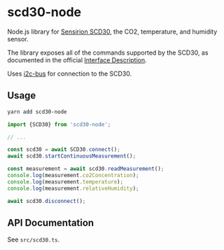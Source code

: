 # scd30-node

Node.js library for [Sensirion SCD30](
https://www.sensirion.com/en/environmental-sensors/carbon-dioxide-sensors/carbon-dioxide-sensors-co2/), the CO2, temperature, and humidity sensor.

The library exposes all of the commands supported by the SCD30, as documented in the official [Interface Description](https://www.sensirion.com/fileadmin/user_upload/customers/sensirion/Dokumente/9.5_CO2/Sensirion_CO2_Sensors_SCD30_Interface_Description.pdf).

Uses [i2c-bus](https://github.com/fivdi/i2c-bus) for connection to the SCD30.

## Usage

```bash
yarn add scd30-node
```

```typescript
import {SCD30} from 'scd30-node';

// ...

const scd30 = await SCD30.connect();
await scd30.startContinuousMeasurement();

const measurement = await scd30.readMeasurement();
console.log(measurement.co2Concentration);
console.log(measurement.temperature);
console.log(measurement.relativeHumidity);

await scd30.disconnect();
```

## API Documentation

See `src/scd30.ts`.
